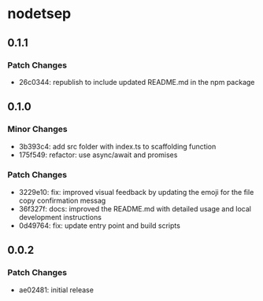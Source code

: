 # nodetsep

## 0.1.1

### Patch Changes

- 26c0344: republish to include updated README.md in the npm package

## 0.1.0

### Minor Changes

- 3b393c4: add src folder with index.ts to scaffolding function
- 175f549: refactor: use async/await and promises

### Patch Changes

- 3229e10: fix: improved visual feedback by updating the emoji for the file copy confirmation messag
- 36f327f: docs: improved the README.md with detailed usage and local development instructions
- 0d49764: fix: update entry point and build scripts

## 0.0.2

### Patch Changes

- ae02481: initial release
